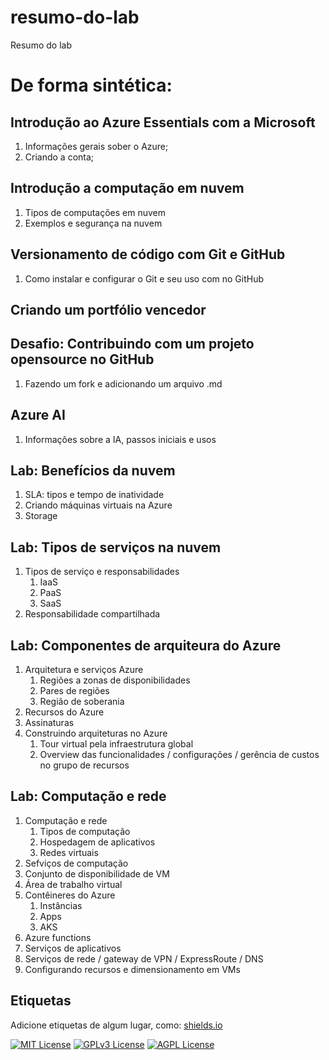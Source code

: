 
# resumo-do-lab
Resumo do lab

# De forma sintética:
## Introdução ao Azure Essentials com a Microsoft
 1. Informações gerais sober o Azure;
 2. Criando a conta;
## Introdução a computação em nuvem
 1. Tipos de computações em nuvem
 2. Exemplos e segurança na nuvem
## Versionamento de código com Git e GitHub
 1. Como instalar e configurar o Git e seu uso com no GitHub
## Criando um portfólio vencedor
## Desafio: Contribuindo com um projeto opensource no GitHub
 1. Fazendo um fork e adicionando um arquivo .md
## Azure AI
1. Informações sobre a IA, passos iniciais e usos

## Lab: Benefícios da nuvem
1. SLA: tipos e tempo de inatividade
2. Criando máquinas virtuais na Azure
3. Storage

## Lab: Tipos de serviços na nuvem
1. Tipos de serviço e responsabilidades
   1. IaaS
   2. PaaS
   3. SaaS
2. Responsabilidade compartilhada

## Lab: Componentes de arquiteura do Azure
1. Arquitetura e serviços Azure
   1. Regiões a zonas de disponibilidades
   2. Pares de regiões
   3. Região de soberania
2. Recursos do Azure
3. Assinaturas
4. Construindo arquiteturas no Azure
   1. Tour virtual pela infraestrutura global
   2. Overview das funcionalidades / configurações / gerência de custos no grupo de recursos

## Lab: Computação e rede
1. Computação e rede
   1. Tipos de computação
   2. Hospedagem de aplicativos
   3. Redes virtuais
 2. Sefviços de computação
 3. Conjunto de disponibilidade de VM
 4. Área de trabalho virtual
 5. Contêineres do Azure
    1. Instâncias
    2. Apps
    3. AKS
 6. Azure functions
 7. Serviços de aplicativos
 8. Serviços de rede / gateway de VPN / ExpressRoute / DNS
 9. Configurando recursos e dimensionamento em VMs

## Etiquetas

Adicione etiquetas de algum lugar, como: [shields.io](https://shields.io/)

[![MIT License](https://img.shields.io/badge/License-MIT-green.svg)](https://choosealicense.com/licenses/mit/)
[![GPLv3 License](https://img.shields.io/badge/License-GPL%20v3-yellow.svg)](https://opensource.org/licenses/)
[![AGPL License](https://img.shields.io/badge/license-AGPL-blue.svg)](http://www.gnu.org/licenses/agpl-3.0)

